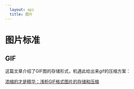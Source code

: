 ```yaml
---
  layout: api
  title: 图片
---
```


# 图片标准

## GIF

这篇文章介绍了GIF图的存储形式，机遇此给出来gif的压缩方案：

[浓缩的才是精华：浅析GIF格式图片的存储和压缩](https://www.qcloud.com/community/article/946621001490345387)
